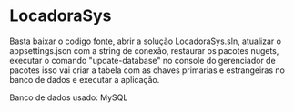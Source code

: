 # LocadoraSys
Basta baixar o codigo fonte, abrir a solução LocadoraSys.sln, atualizar o appsettings.json com a string de conexão, 
restaurar os pacotes nugets, executar o comando "update-database" no console do gerenciador de pacotes isso vai criar a tabela com as chaves primarias e estrangeiras
no banco de dados e executar a aplicação.

Banco de dados usado: MySQL 
